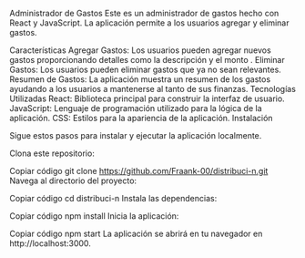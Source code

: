Administrador de Gastos
Este es un administrador de gastos hecho con React y JavaScript. La aplicación permite a los usuarios agregar y eliminar gastos.

Características
Agregar Gastos: Los usuarios pueden agregar nuevos gastos proporcionando detalles como la descripción y el monto .
Eliminar Gastos: Los usuarios pueden eliminar gastos que ya no sean relevantes.
Resumen de Gastos: La aplicación muestra un resumen de los gastos ayudando a los usuarios a mantenerse al tanto de sus finanzas.
Tecnologías Utilizadas
React: Biblioteca principal para construir la interfaz de usuario.
JavaScript: Lenguaje de programación utilizado para la lógica de la aplicación.
CSS: Estilos para la apariencia de la aplicación.
Instalación

Sigue estos pasos para instalar y ejecutar la aplicación localmente.

Clona este repositorio:

Copiar código
git clone https://github.com/Fraank-00/distribuci-n.git
Navega al directorio del proyecto:


Copiar código
cd distribuci-n
Instala las dependencias:

Copiar código
npm install
Inicia la aplicación:

Copiar código
npm start
La aplicación se abrirá en tu navegador en http://localhost:3000.
